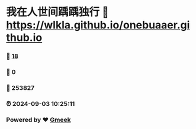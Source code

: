 # 我在人世间踽踽独行 :link: https://wlkla.github.io/onebuaaer.github.io 
### :page_facing_up: [18](https://wlkla.github.io/onebuaaer.github.io/tag.html) 
### :speech_balloon: 0 
### :hibiscus: 253827 
### :alarm_clock: 2024-09-03 10:25:11 
### Powered by :heart: [Gmeek](https://github.com/Meekdai/Gmeek)
